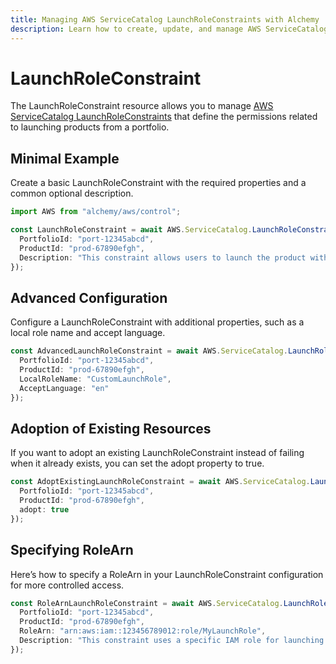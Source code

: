 ```yaml
---
title: Managing AWS ServiceCatalog LaunchRoleConstraints with Alchemy
description: Learn how to create, update, and manage AWS ServiceCatalog LaunchRoleConstraints using Alchemy Cloud Control.
---
```


# LaunchRoleConstraint

The LaunchRoleConstraint resource allows you to manage [AWS ServiceCatalog LaunchRoleConstraints](https://docs.aws.amazon.com/servicecatalog/latest/userguide/) that define the permissions related to launching products from a portfolio. 

## Minimal Example

Create a basic LaunchRoleConstraint with the required properties and a common optional description.

```ts
import AWS from "alchemy/aws/control";

const LaunchRoleConstraint = await AWS.ServiceCatalog.LaunchRoleConstraint("BasicLaunchRoleConstraint", {
  PortfolioId: "port-12345abcd",
  ProductId: "prod-67890efgh",
  Description: "This constraint allows users to launch the product with specified IAM roles."
});
```

## Advanced Configuration

Configure a LaunchRoleConstraint with additional properties, such as a local role name and accept language.

```ts
const AdvancedLaunchRoleConstraint = await AWS.ServiceCatalog.LaunchRoleConstraint("AdvancedLaunchRoleConstraint", {
  PortfolioId: "port-12345abcd",
  ProductId: "prod-67890efgh",
  LocalRoleName: "CustomLaunchRole",
  AcceptLanguage: "en"
});
```

## Adoption of Existing Resources

If you want to adopt an existing LaunchRoleConstraint instead of failing when it already exists, you can set the adopt property to true.

```ts
const AdoptExistingLaunchRoleConstraint = await AWS.ServiceCatalog.LaunchRoleConstraint("AdoptLaunchRoleConstraint", {
  PortfolioId: "port-12345abcd",
  ProductId: "prod-67890efgh",
  adopt: true
});
```

## Specifying RoleArn

Here’s how to specify a RoleArn in your LaunchRoleConstraint configuration for more controlled access.

```ts
const RoleArnLaunchRoleConstraint = await AWS.ServiceCatalog.LaunchRoleConstraint("RoleArnLaunchRoleConstraint", {
  PortfolioId: "port-12345abcd",
  ProductId: "prod-67890efgh",
  RoleArn: "arn:aws:iam::123456789012:role/MyLaunchRole",
  Description: "This constraint uses a specific IAM role for launching products."
});
```